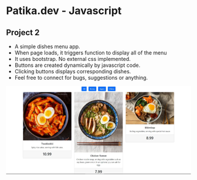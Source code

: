 # Patika.dev - Javascript 
## Project 2

* A simple dishes menu app.
* When page loads, it triggers function to display all of the menu
* It uses bootstrap. No external css implemented.
* Buttons are created dynamically by javascript code. 
* Clicking buttons displays corresponding dishes.
* Feel free to connect for bugs, suggestions or anything.

[![click for demo][1]][2]

[1]:  https://github.com/burak432/patika_js_odev3/blob/main/odev3screenshot.jpg
[2]:  https://burak432.github.io/patika_js_odev3/ "Redirect to demo"
